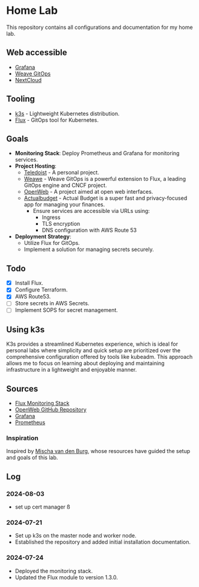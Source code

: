 # Home Lab

This repository contains all configurations and documentation for my home lab.

## Web accessible 

- [Grafana](grafana.yuandrk.net)
- [Weave GitOps](https://weave.yuandrk.net/)
- [NextCloud](https://nextcloud.com/)


## Tooling

- [k3s](https://docs.k3s.io/) - Lightweight Kubernetes distribution.
- [Flux](https://fluxcd.io/) - GitOps tool for Kubernetes.

## Goals

- **Monitoring Stack**: Deploy Prometheus and Grafana for monitoring services.
- **Project Hosting**:
  - [Teledoist](https://github.com/yuandrk/teledoist) - A personal project.
  - [Weawe](https://gitops.weave.works/) - Weave GitOps is a powerful extension to Flux, a leading GitOps engine and CNCF project.
  - [OpenWeb](https://openwebui.com/) - A project aimed at open web interfaces.
  - [Actualbudget](https://actualbudget.org/) - Actual Budget is a super fast and privacy-focused app for managing your finances.
    - Ensure services are accessible via URLs using:
      - Ingress
      - TLS encryption
      - DNS configuration with AWS Route 53
- **Deployment Strategy**:
  - Utilize Flux for GitOps.
  - Implement a solution for managing secrets securely.

## Todo

- [x] Install Flux.
- [x] Configure Terraform.
- [x] AWS Route53.
- [ ] Store secrets in AWS Secrets.
- [ ] Implement SOPS for secret management.

## Using k3s

K3s provides a streamlined Kubernetes experience, which is ideal for personal labs where simplicity and quick setup are prioritized over the comprehensive configuration offered by tools like kubeadm. This approach allows me to focus on learning about deploying and maintaining infrastructure in a lightweight and enjoyable manner.

## Sources

- [Flux Monitoring Stack](https://github.com/fluxcd/flux2-monitoring-example/blob/main/README.md)
- [OpenWeb GitHub Repository](https://github.com/open-webui/open-webui)
- [Grafana](https://grafana.com/)
- [Prometheus](https://prometheus.io/)

### Inspiration

Inspired by [Mischa van den Burg](https://www.youtube.com/@mischavandenburg), whose resources have guided the setup and goals of this lab.

## Log


### 2024-08-03

- set up cert manager ß

### 2024-07-21

- Set up k3s on the master node and worker node.
- Established the repository and added initial installation documentation.

### 2024-07-24

- Deployed the monitoring stack.
- Updated the Flux module to version 1.3.0.